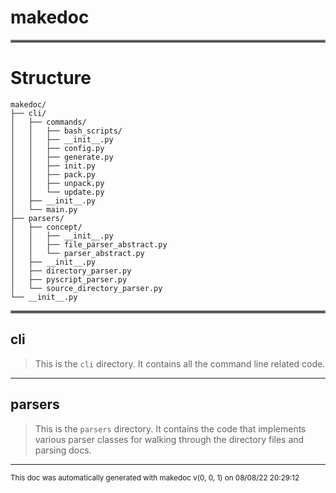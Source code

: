 # makedoc

<hr style="border:2px solid gray"> </hr>

# Structure

```
makedoc/
├── cli/
│   ├── commands/
│   │   ├── bash_scripts/
│   │   ├── __init__.py
│   │   ├── config.py
│   │   ├── generate.py
│   │   ├── init.py
│   │   ├── pack.py
│   │   ├── unpack.py
│   │   └── update.py
│   ├── __init__.py
│   └── main.py
├── parsers/
│   ├── concept/
│   │   ├── __init__.py
│   │   ├── file_parser_abstract.py
│   │   └── parser_abstract.py
│   ├── __init__.py
│   ├── directory_parser.py
│   ├── pyscript_parser.py
│   └── source_directory_parser.py
└── __init__.py
```
<hr style="border:2px solid gray"> </hr>

## cli
>
>This is the `cli` directory. It contains all the command line related code.

---

## parsers
>
>This is the `parsers` directory. It contains the code that implements various parser
>classes for walking through the directory files and parsing docs.

---





<sub>This doc was automatically generated with makedoc v(0, 0, 1) on  08/08/22 20:29:12 